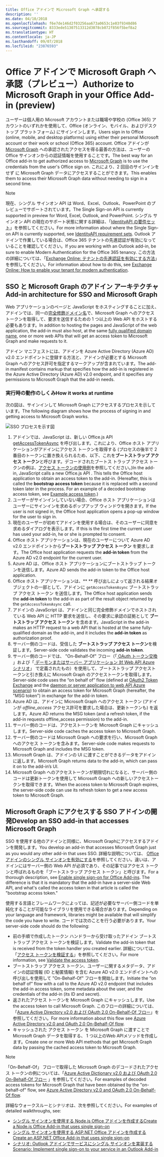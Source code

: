 ```yaml
---
title: Office アドインで Microsoft Graph へ承認する
description: ''
ms.date: 04/10/2018
ms.openlocfilehash: f6e7de146d2f03256aa673a0653c1e03f9340d86
ms.sourcegitcommit: 8333ede51307513312d3078cb072f856f5bef8a2
ms.translationtype: HT
ms.contentlocale: ja-JP
ms.lasthandoff: 09/07/2018
ms.locfileid: "23876593"
---
```

# <a name="authorize-to-microsoft-graph-in-your-office-add-in-preview"></a><span data-ttu-id="40adc-102">Office アドインで  Microsoft Graph へ承認（プレビュー）</span><span class="sxs-lookup"><span data-stu-id="40adc-102">Authorize to Microsoft Graph in your Office Add-in (preview)</span></span>

<span data-ttu-id="40adc-103">ユーザーは個人用の Microsoft アカウントまたは職場や学校の (Office 365) アカウントのいずれかを使用して、Office (オンライン、モバイル、およびデスクトップ プラットフォーム) にサインインします。</span><span class="sxs-lookup"><span data-stu-id="40adc-103">Users sign in to Office (online, mobile, and desktop platforms) using either their personal Microsoft account or their work or school (Office 365) account.</span></span> <span data-ttu-id="40adc-104">Office アドインが [Microsoft Graph](https://developer.microsoft.com/graph/docs) への承認されたアクセスを得る最善の方法は、ユーザーの Office サインオンからの認証情報を使用することです。</span><span class="sxs-lookup"><span data-stu-id="40adc-104">The best way for an Office add-in to get authorized access to [Microsoft Graph](https://developer.microsoft.com/graph/docs) is to use the credentials from the user's Office sign on.</span></span> <span data-ttu-id="40adc-105">これにより、2 回目のサインインをせず に Microsoft Graph データにアクセスすることができます。</span><span class="sxs-lookup"><span data-stu-id="40adc-105">This enables them to access their Microsoft Graph data without needing to sign in a second time.</span></span> 

> [!NOTE]
> <span data-ttu-id="40adc-106">現在、シングル サインオン API は Word、Excel、Outlook、PowerPoint のプレビューでサポートされています。</span><span class="sxs-lookup"><span data-stu-id="40adc-106">The Single Sign-on API is currently supported in preview for Word, Excel, Outlook, and PowerPoint.</span></span> <span data-ttu-id="40adc-107">シングル サインオン API の現在のサポート状態に関する詳細は、「[IdentityAPI の要件セット](https://dev.office.com/reference/add-ins/requirement-sets/identity-api-requirement-sets)」を参照してください。</span><span class="sxs-lookup"><span data-stu-id="40adc-107">For more information about where the Single Sign-on API is currently supported, see [IdentityAPI requirement sets](https://dev.office.com/reference/add-ins/requirement-sets/identity-api-requirement-sets).</span></span>
> <span data-ttu-id="40adc-108">Outlook アドインで作業している場合は、Office 365 テナントの先進認証が有効になっていることを確認してください。</span><span class="sxs-lookup"><span data-stu-id="40adc-108">If you are working with an Outlook add-in, be sure to enable Modern Authentication for the Office 365 tenancy.</span></span> <span data-ttu-id="40adc-109">この方法の詳細については、「[Exchange Online: テナントの先進認証を有効にする方法](https://social.technet.microsoft.com/wiki/contents/articles/32711.exchange-online-how-to-enable-your-tenant-for-modern-authentication.aspx)」を参照してください。</span><span class="sxs-lookup"><span data-stu-id="40adc-109">For information about how to do this, see [Exchange Online: How to enable your tenant for modern authentication](https://social.technet.microsoft.com/wiki/contents/articles/32711.exchange-online-how-to-enable-your-tenant-for-modern-authentication.aspx).</span></span>

## <a name="add-in-architecture-for-sso-and-microsoft-graph"></a><span data-ttu-id="40adc-110">SSO と Microsoft Graph のアドイン アーキテクチャ</span><span class="sxs-lookup"><span data-stu-id="40adc-110">Add-in architecture for SSO and Microsoft Graph</span></span>

<span data-ttu-id="40adc-111">Web アプリケーションのページと JavaScript をホスティングすることに加え、アドインでは、同一の[完全修飾ドメイン名](https://msdn.microsoft.com/library/windows/desktop/ms682135.aspx#_dns_fully_qualified_domain_name_fqdn__gly)で、Microsoft Graph へのアクセス トークンを取得して、要求を送信するための 1 つ以上の Web API をホストする必要もあります。</span><span class="sxs-lookup"><span data-stu-id="40adc-111">In addition to hosting the pages and JavaScript of the web application, the add-in must also host, at the same [fully qualified domain name](https://msdn.microsoft.com/library/windows/desktop/ms682135.aspx#_dns_fully_qualified_domain_name_fqdn__gly), one or more web APIs that will get an access token to Microsoft Graph and make requests to it.</span></span>

<span data-ttu-id="40adc-112">アドイン マニフェストには、アドインを Azure Active Directory (Azure AD) v2.0 エンドポイントに登録する方法と、アドインが必要とする Microsoft Graph へのアクセス許可を指定するマークアップが含まれています。</span><span class="sxs-lookup"><span data-stu-id="40adc-112">The add-in manifest contains markup that specifies how the add-in is registered in the Azure Active Directory (Azure AD) v2.0 endpoint, and it specifies any permissions to Microsoft Graph that the add-in needs.</span></span>

### <a name="how-it-works-at-runtime"></a><span data-ttu-id="40adc-113">実行時の動作のしくみ</span><span class="sxs-lookup"><span data-stu-id="40adc-113">How it works at runtime</span></span>

<span data-ttu-id="40adc-114">次の図は、サインインして Microsoft Graph にアクセスするプロセスを示しています。</span><span class="sxs-lookup"><span data-stu-id="40adc-114">The following diagram shows how the process of signing in and getting access to Microsoft Graph works.</span></span>

![SSO プロセスを示す図](../images/sso-access-to-microsoft-graph.png)

1. <span data-ttu-id="40adc-p103">アドインでは、JavaScript は、新しい Office.js API [getAccessTokenAsync](https://docs.microsoft.com/office/dev/add-ins/develop/sso-in-office-add-ins#sso-api-reference) を呼び出します。これにより、Office ホスト アプリケーションがアドインにアクセス トークンを取得する (プロセスの後半で 2 番目のトークンに置き換えられるため、以下、これを**ブートストラップ アクセス トークン**と呼びます。デコードされたブートス トラップ アクセス トークンの例は、[アクセス トークンの使用例](sso-in-office-add-ins.md#example-access-token)を参照してください。)</span><span class="sxs-lookup"><span data-stu-id="40adc-p103">In the add-in, JavaScript calls a new Office.js API [](https://docs.microsoft.com/office/dev/add-ins/develop/sso-in-office-add-ins#sso-api-reference). This tells the Office host application to obtain an access token to the add-in. (Hereafter, this is called the **bootstrap access token** because it is replaced with a second token later in the process. For an example of a decoded bootstrap access token, see [Example access token](sso-in-office-add-ins.md#example-access-token).)</span></span>
1. <span data-ttu-id="40adc-120">ユーザーがサインインしていない場合、Office ホスト アプリケーションはユーザーにサインインを求めるポップアップ ウィンドウを開きます。</span><span class="sxs-lookup"><span data-stu-id="40adc-120">If the user is not signed in, the Office host application opens a pop-up window for the user to sign in.</span></span>
1. <span data-ttu-id="40adc-121">現在のユーザーが初めてアドインを使用する場合は、そのユーザーに同意を求めるダイアログを表示します。</span><span class="sxs-lookup"><span data-stu-id="40adc-121">If this is the first time the current user has used your add-in, he or she is prompted to consent.</span></span>
1. <span data-ttu-id="40adc-122">Office ホスト アプリケーションは、現在のユーザーについて Azure AD v2.0 エンドポイントから**ブートストラップ アクセス トークン** を要求します。</span><span class="sxs-lookup"><span data-stu-id="40adc-122">The Office host application requests the **add-in token** from the Azure AD v2.0 endpoint for the current user.</span></span>
1. <span data-ttu-id="40adc-123">Azure AD は、Office ホスト アプリケーションにブートストラップ トークンを送信します。</span><span class="sxs-lookup"><span data-stu-id="40adc-123">Azure AD sends the add-in token to the Office host application.</span></span>
1. <span data-ttu-id="40adc-124">Office ホスト アプリケーションは、\*\* \*\*  呼び出しによって返される結果オブジェクトの一部として、アドインに `getAccessTokenAsync` ブートストラップ アクセス トークン を送信します。</span><span class="sxs-lookup"><span data-stu-id="40adc-124">The Office host application sends the **add-in token** to the add-in as part of the result object returned by the `getAccessTokenAsync` call.</span></span>
1. <span data-ttu-id="40adc-125">アドインの JavaScript は、アドインと同じ完全修飾ドメインでホストされている Web API に HTTP 要求を送信し、その要求に承認の証拠として **ブートストラップ アクセス トークン** を含めます。</span><span class="sxs-lookup"><span data-stu-id="40adc-125">JavaScript in the add-in makes an HTTP request to a web API that is hosted at the same fully-qualified domain as the add-in, and it includes the **add-in token** as authorization proof.</span></span>  
1. <span data-ttu-id="40adc-126">サーバー側のコードは、受信した **ブートストラップ アクセス トークン**を検証します。</span><span class="sxs-lookup"><span data-stu-id="40adc-126">Server-side code validates the incoming **add-in token**.</span></span>
1. <span data-ttu-id="40adc-127">サーバー側のコードでは、 "On-Behalf-Of" フロー（「[ OAuth トークン交換](https://tools.ietf.org/html/draft-ietf-oauth-token-exchange-02) 」および「[ デーモンまたはサーバー アプリケーション 対 Web API Azure シナリオ](https://docs.microsoft.com/azure/active-directory/develop/active-directory-authentication-scenarios#daemon-or-server-application-to-web-api)」 で定義されたもの）を使用して、ブートストラップ アクセストークンと引き換えに Microsoft Graph のアクセストークンを取得します。</span><span class="sxs-lookup"><span data-stu-id="40adc-127">Server-side code uses the “on behalf of” flow (defined at [OAuth2 Token Exchange](https://tools.ietf.org/html/draft-ietf-oauth-token-exchange-02) and the [daemon or server application to web API Azure scenario](https://docs.microsoft.com/azure/active-directory/develop/active-directory-authentication-scenarios#daemon-or-server-application-to-web-api)) to obtain an access token for Microsoft Graph (hereafter, the "MSG token") in exchange for the add-in token.</span></span>
1. <span data-ttu-id="40adc-128">Azure AD は、アドインに Microsoft Graph へのアクセス トークン (アドインが *offline_access* アクセス許可を要求した場合は、更新トークンも) を返します。</span><span class="sxs-lookup"><span data-stu-id="40adc-128">Azure AD returns the MSG token (and a refresh token, if the add-in requests offline_access permission) to the add-in.</span></span>
1. <span data-ttu-id="40adc-129">サーバー側のコードは、アクセストークンを Microsoft Graph にキャッシュします。</span><span class="sxs-lookup"><span data-stu-id="40adc-129">Server-side code caches the access token to Microsoft Graph.</span></span>
1. <span data-ttu-id="40adc-130">サーバー側のコードは Microsoft Graph への要求を行い、Microsoft Graph へのアクセス トークンを含みます。</span><span class="sxs-lookup"><span data-stu-id="40adc-130">Server-side code makes requests to Microsoft Graph and includes the MSG token.</span></span>
1. <span data-ttu-id="40adc-131">Microsoft Graph は、アドインの UI に渡すことができるデータをアドインに返します。</span><span class="sxs-lookup"><span data-stu-id="40adc-131">Microsoft Graph returns data to the add-in, which can pass it on to the add-in’s UI.</span></span>
1. <span data-ttu-id="40adc-132">Microsoft Graph へのアクセストークンが期限切れになると、サーバー側のコードは更新トークンを使用して Microsoft Graph への新しいアクセストークンを取得できます。</span><span class="sxs-lookup"><span data-stu-id="40adc-132">When the access token to Microsoft Graph expires, the server-side code can use its refresh token to get a new access token to Microsoft Graph.</span></span>

## <a name="develop-an-sso-add-in-that-accesses-microsoft-graph"></a><span data-ttu-id="40adc-133">Microsoft Graph にアクセスする SSO アドインの開発</span><span class="sxs-lookup"><span data-stu-id="40adc-133">Develop an SSO add-in that accesses Microsoft Graph</span></span>

<span data-ttu-id="40adc-134">SSO を使用する他のアドインと同様に、Microsoft Graphにアクセスするアドインを開発します。</span><span class="sxs-lookup"><span data-stu-id="40adc-134">You develop an add-in that accesses Microsoft Graph just as you would any other add-in that uses SSO.</span></span> <span data-ttu-id="40adc-135">詳細な説明については、 [Officeアドインのシングル サインオンを有効にする](https://docs.microsoft.com/office/dev/add-ins/develop/sso-in-office-add-ins)を参照してください。違いは、アドインにはサーバー側の Web API が必須であり、その記事ではアクセス トークンと呼ばれるものを「ブートストラップ アクセス トークン」と呼びます。</span><span class="sxs-lookup"><span data-stu-id="40adc-135">For a thorough description, see [Enable single sign-on for Office Add-ins](https://docs.microsoft.com/office/dev/add-ins/develop/sso-in-office-add-ins). The difference is that it is mandatory that the add-in have a server-side Web API, and what's called the access token in that article is called the "bootstrap access token."</span></span> 

<span data-ttu-id="40adc-136">使用する言語とフレームワークによっては、記述が必要なサーバー側コードを単純化することが可能なライブラリを使用できる場合があります。</span><span class="sxs-lookup"><span data-stu-id="40adc-136">Depending on your language and framework, libraries might be available that will simplify the code you have to write.</span></span> <span data-ttu-id="40adc-137">コードでは次のことを行う必要があります。</span><span class="sxs-lookup"><span data-stu-id="40adc-137">Your server-side code should do the following:</span></span>

* <span data-ttu-id="40adc-138">前の手順で作成したトークン ハンドラーから受け取ったアドイン ブートストラップ アクセス トークンを検証します。</span><span class="sxs-lookup"><span data-stu-id="40adc-138">Validate the add-in token that is received from the token handler you created earlier.</span></span> <span data-ttu-id="40adc-139">詳細については、「[アクセス トークンを検証する](sso-in-office-add-ins.md#validate-the-access-token)」を参照してください。</span><span class="sxs-lookup"><span data-stu-id="40adc-139">For more information, see [Validate the access token](sso-in-office-add-ins.md#validate-the-access-token).</span></span> 
* <span data-ttu-id="40adc-140">ブートストラップ アクセス トークン、ユーザーに関するメタデータ、アドインの認証情報 (ID と秘匿情報) を含む Azure AD v2.0 エンドポイントへの呼び出しを使用して "On-Behalf-Of" フローを開始します。</span><span class="sxs-lookup"><span data-stu-id="40adc-140">Initiate the “on behalf of” flow with a call to the Azure AD v2.0 endpoint that includes the add-in access token, some metadata about the user, and the credentials of the add-in (its ID and secret).</span></span>
* <span data-ttu-id="40adc-141">返されたアクセス トークンを Microsoft Graph にキャッシュします。</span><span class="sxs-lookup"><span data-stu-id="40adc-141">Use the access token to call Microsoft Graph.</span></span> <span data-ttu-id="40adc-142">このフローの詳細については、「[Azure Active Directory v2.0 および OAuth 2.0 On-Behalf-Of フロー](https://docs.microsoft.com/azure/active-directory/develop/active-directory-v2-protocols-oauth-on-behalf-of)」を参照してください。</span><span class="sxs-lookup"><span data-stu-id="40adc-142">For more information about this flow see [Azure Active Directory v2.0 and OAuth 2.0 On-Behalf-Of flow](https://docs.microsoft.com/azure/active-directory/develop/active-directory-v2-protocols-oauth-on-behalf-of).</span></span>
* <span data-ttu-id="40adc-143">キャッシュされた アクセス トークン を Microsoft Graph に渡すことで Microsoft Graph データを取得する、 1 つ以上のWeb APIメソッドを作成します。</span><span class="sxs-lookup"><span data-stu-id="40adc-143">Create one or more Web API methods that get Microsoft Graph data by passing the cached access token to Microsoft Graph.</span></span>

> [!NOTE]
> <span data-ttu-id="40adc-144">「On-Behalf-Of」 フローで取得した Microsoft Graph のデコードされたアクセス トークンの例については、「[Azure Active Dictionary v2.0 および OAuth 2.0 On-Behalf-Of フロー](https://docs.microsoft.com/azure/active-directory/develop/active-directory-v2-protocols-oauth-on-behalf-of) 」を参照してください。</span><span class="sxs-lookup"><span data-stu-id="40adc-144">For examples of decoded access tokens for Microsoft Graph that have been obtained by the "on-behalf-of" flow, see [Azure Active Directory v2.0 and OAuth 2.0 On-Behalf-Of flow](https://docs.microsoft.com/azure/active-directory/develop/active-directory-v2-protocols-oauth-on-behalf-of).</span></span>

<span data-ttu-id="40adc-145">詳細なウォークスルーとシナリオは、次を参照してください。</span><span class="sxs-lookup"><span data-stu-id="40adc-145">For examples of detailed walkthroughs, see:</span></span>

* [<span data-ttu-id="40adc-146">シングル サインオンを使用する Node.js Office アドインを作成する</span><span class="sxs-lookup"><span data-stu-id="40adc-146">Create a Node.js Office Add-in that uses single sign-on</span></span>](create-sso-office-add-ins-nodejs.md)
* [<span data-ttu-id="40adc-147">シングル サインオンを使用する ASP.NET Office アドインを作成する</span><span class="sxs-lookup"><span data-stu-id="40adc-147">Create an ASP.NET Office Add-in that uses single sign-on</span></span>](create-sso-office-add-ins-aspnet.md)
* [<span data-ttu-id="40adc-148">シナリオ: Outlook アドインでサービスにシングル サインオンを実装する</span><span class="sxs-lookup"><span data-stu-id="40adc-148">Scenario: Implement single sign-on to your service in an Outlook Add-in</span></span>](https://docs.microsoft.com/outlook/add-ins/implement-sso-in-outlook-add-in)



